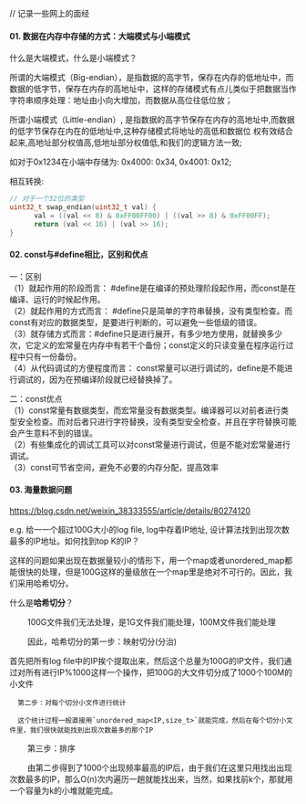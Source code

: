 // 记录一些网上的面经

#### 01. 数据在内存中存储的方式：大端模式与小端模式
什么是大端模式，什么是小端模式？

所谓的大端模式（Big-endian），是指数据的高字节，保存在内存的低地址中，而数据的低字节，保存在内存的高地址中，这样的存储模式有点儿类似于把数据当作字符串顺序处理：地址由小向大增加，而数据从高位往低位放；

所谓小端模式（Little-endian）, 是指数据的高字节保存在内存的高地址中,而数据的低字节保存在内在的低地址中,这种存储模式将地址的高低和数据位 权有效结合起来,高地址部分权值高,低地址部分权值低,和我们的逻辑方法一致;

如对于0x1234在小端中存储为: 0x4000: 0x34, 0x4001: 0x12;

相互转换: 
```cpp
// 对于一个32位的类型
uint32_t swap_endian(uint32_t val) {
      val = ((val << 8) & 0xFF00FF00) | ((val >> 8) & 0xFF00FF);
      return (val << 16) | (val >> 16);
}
```

#### 02. const与#define相比，区别和优点
一：区别  
（1）就起作用的阶段而言： #define是在编译的预处理阶段起作用，而const是在 编译、运行的时候起作用。  
（2）就起作用的方式而言： #define只是简单的字符串替换，没有类型检查。而const有对应的数据类型，是要进行判断的，可以避免一些低级的错误。   
（3）就存储方式而言：#define只是进行展开，有多少地方使用，就替换多少次，它定义的宏常量在内存中有若干个备份；const定义的只读变量在程序运行过程中只有一份备份。  
（4）从代码调试的方便程度而言： const常量可以进行调试的，define是不能进行调试的，因为在预编译阶段就已经替换掉了。

二：const优点  
（1）const常量有数据类型，而宏常量没有数据类型。编译器可以对前者进行类型安全检查。而对后者只进行字符替换，没有类型安全检查，并且在字符替换可能会产生意料不到的错误。  
（2）有些集成化的调试工具可以对const常量进行调试，但是不能对宏常量进行调试。  
（3）const可节省空间，避免不必要的内存分配，提高效率

#### 03. 海量数据问题
https://blog.csdn.net/weixin_38333555/article/details/80274120  

e.g. 给⼀一个超过100G大小的log ﬁle, log中存着IP地址, 设计算法找到出现次数最多的IP地址。如何找到top K的IP？  

这样的问题如果出现在数据量较小的情形下，用一个map或者unordered_map都能很快的处理，但是100G这样的量级放在一个map里是绝对不可行的。因此，我们采用哈希切分。

什么是**哈希切分**？

        100G文件我们无法处理，是1G文件我们能处理，100M文件我们能处理

        因此，哈希切分的第一步：映射切分(分治)

首先把所有log file中的IP挨个提取出来，然后这个总量为100G的IP文件，我们通过对所有进行IP%1000这样一个操作，把100G的大文件切分成了1000个100M的小文件

      第二步：对每个切分小文件进行统计

      这个统计过程一般直接用`unordered_map<IP,size_t>`就能完成，然后在每个切分小文件里，我们很快就能找到出现次数最多的那个IP

        第三步：排序

        由第二步得到了1000个出现频率最高的IP后，由于我们在这里只用找出出现次数最多的IP，那么O(n)次内遍历一趟就能找出来，当然，如果找前k个，那就用一个容量为k的小堆就能完成。
